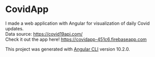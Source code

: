 # CovidApp
I made a web application with Angular for visualization of daily Covid updates.   
Data source: https://covid19api.com/  
Check it out the app here! https://covidapp-451c6.firebaseapp.com

This project was generated with [Angular CLI](https://github.com/angular/angular-cli) version 10.2.0.



